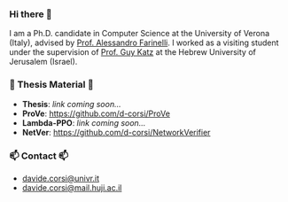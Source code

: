 ### Hi there 👋
I am a Ph.D. candidate in Computer Science at the University of Verona (Italy), advised by [Prof. Alessandro Farinelli](http://profs.sci.univr.it/~farinelli/). I worked as a visiting student under the supervision of [Prof. Guy Katz](https://www.katz-lab.com/) at the Hebrew University of Jerusalem (Israel).

### :ledger: Thesis Material :ledger:
- **Thesis**: *link coming soon...*
- **ProVe**: https://github.com/d-corsi/ProVe
- **Lambda-PPO**: *link coming soon...*
- **NetVer**: https://github.com/d-corsi/NetworkVerifier

### 📫 Contact 📫
- davide.corsi@univr.it
- davide.corsi@mail.huji.ac.il

<!--
**d-corsi/d-corsi** is a ✨ _special_ ✨ repository because its `README.md` (this file) appears on your GitHub profile.

Here are some ideas to get you started:

- 🔭 I’m currently working on ...
- 🌱 I’m currently learning ...
- 👯 I’m looking to collaborate on ...
- 🤔 I’m looking for help with ...
- 💬 Ask me about ...
- 📫 How to reach me: ...
- 😄 Pronouns: ...
- ⚡ Fun fact: ...
-->
